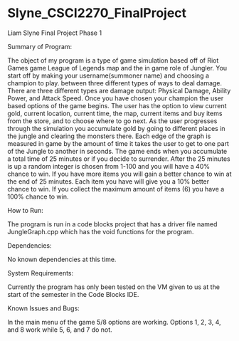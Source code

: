 # Slyne_CSCI2270_FinalProject
Liam Slyne
Final Project Phase 1

Summary of Program:
	
The object of my program is a type of game simulation based off of
Riot Games game League of Legends map and the in game role of Jungler.  You start
off by making your username(summoner name) and choosing a champion to play.
between three different types of ways to deal damage.  There are three different
types are damage output: Physical Damage, Ability Power, and Attack Speed.  Once
you have chosen your champion the user based options of the game begins.  The
user has the option to view current gold, current location, current time, the map,
current items and buy items from the store, and to choose where to go next. 
As the user progresses through the simulation you accumulate gold by going to 
different places in the jungle and clearing the monsters there.  Each edge of
the graph is measured in game by the amount of time it takes the user to get
to one part of the Jungle to another in seconds. The game ends when you accumulate
a total time of 25 minutes or if you decide to surrender. After the 25 minutes
is up a random integer is chosen from 1-100 and you will have a 40% chance
to win.  If you have more items you will gain a better chance to win at the 
end of 25 minutes. Each item you have will give you a 10% better chance to win.
If you collect the maximum amount of items (6) you have a 100% chance to win.

How to Run:

The program is run in a code blocks project that has a driver file
named JungleGraph.cpp which has the void functions for the program.

Dependencies:
	
No known dependencies at this time.

System Requirements:

Currently the program has only been tested on the VM given to us
at the start of the semester in the Code Blocks IDE.

Known Issues and Bugs:

In the main menu of the game 5/8 options are working.
Options 1, 2, 3, 4, and 8 work while 5, 6, and 7 do not.
